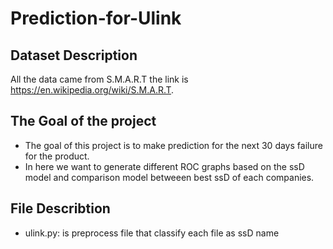 # Prediction-for-Ulink

## Dataset Description
  All the data came from S.M.A.R.T the link is https://en.wikipedia.org/wiki/S.M.A.R.T.
## The Goal of the project
  - The goal of this project is to make prediction for the next 30 days failure for the product.
  - In here we want to generate different ROC graphs based on the ssD model and comparison model betweeen best ssD of each companies. 

## File Describtion
  - ulink.py: is preprocess file that classify each file as ssD name 
  
